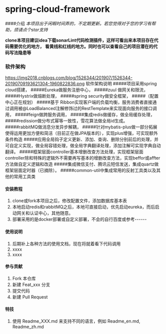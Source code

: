 # spring-cloud-framework

####介绍
*本项目出于闲暇时间弄的，不定期更新。若您觉得对于您的学习有帮助，烦请点个star支持*

**clone本项目建议idea下载sonarLint代码检测插件，这样可看出来本项目存在代码需要优化的地方，
看黄线和红线的地方。同时也可以查看自己的项目潜在的代码写法隐患等**


### 软件架构
https://img2018.cnblogs.com/blog/1526344/201907/1526344-20190709193621304-1960822836.png
软件架构说明
#####项目采用spring cloud搭建， 
#####Eureka做服务注册中心，
#####zuul 做网关和限流，
#####Hystrix做熔断处理，
#####spring security做安全框架，
#####（配置中心正在规划）
#####基于 Ribbon实现客户端的负载均衡，服务消费者直接通过调用被@LoadBalanced注解修饰过的RestTemplate来实现面向服务的接口调用，
#####feign做跨服务调用，
#####集成redis做缓存，做全局缓存处理，
#####redission做分布式幂等一致性，雪花算法做全局id生成。
#####rabbitMQ做消息分发异步解耦，
#####针对mybatis-plus做一部分拓展使得运用更加方便和简洁（目前正在做JPA版本的），实现plus增强，可实现额外条件构造
#####应用全局钩子定义更新、添加、查询、删除分别前后的处理，并可自定义实现，做全局容错处理，做全局字典翻译处理，添加注解可实现字典自动翻译。
#####框架层面controller基本增删改查方法处理，实现框架层面controller除和特殊的逻辑外不需要再写基本的增删改查方法，实现beffor或affter方法做自定义逻辑和改造
#####集成微信支付、腾讯云短信发送，集成quartz做框架层面定时器（已摘除）。
#####common-util中集成常用的反射工具类以及其他的常用工具类

#### 安装教程

1.  clone或fork本项目之后，修改配置文件，添加数据库基本表
2.  本地启动redis和rabbitMQ之后，本地可直接启动，优先启动eureka，而后启动网关和认证中心，其他随意。
3.  部署采用的是docker部署或自定义部署，不会的自行百度或参考------

#### 使用说明

1.  后期补上各种方法的使用文档，现在将就着看下代码调用
2.  xxxx
3.  xxxx

#### 参与贡献

1.  Fork 本仓库
2.  新建 Feat_xxx 分支
3.  提交代码
4.  新建 Pull Request


#### 特技

1.  使用 Readme\_XXX.md 来支持不同的语言，例如 Readme\_en.md, Readme\_zh.md
